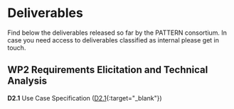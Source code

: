 # Deliverables

Find below the deliverables released so far by the PATTERN consortium. In case
you need access to deliverables classified as internal please get in touch.


## WP2 Requirements Elicitation and Technical Analysis

**D2.1** Use Case Specification ([D2.1]{:target="_blank"})

[D2.1]: https://drive.google.com/file/d/1_TPaMSNGCHpXFKuRw_QPePhFFeSJnjP4/view?usp=sharing

 
